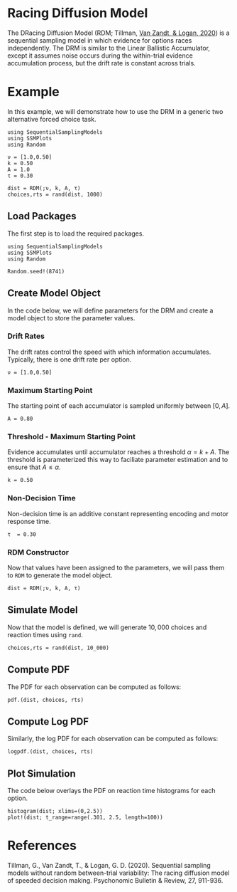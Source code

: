 # Racing Diffusion Model

The DRacing Diffusion Model (RDM; Tillman, [Van Zandt, & Logan, 2020](https://link.springer.com/article/10.3758/s13423-020-01719-6)) is a sequential sampling model in which evidence for options races independently. The DRM is similar to the Linear Ballistic Accumulator, except it assumes noise occurs during the within-trial evidence accumulation process, but the drift rate is constant across trials.

# Example
In this example, we will demonstrate how to use the DRM in a generic two alternative forced choice task.
```@setup drm
using SequentialSamplingModels
using SSMPlots
using Random

ν = [1.0,0.50]
k = 0.50
A = 1.0
τ = 0.30

dist = RDM(;ν, k, A, τ)
choices,rts = rand(dist, 1000)
```

## Load Packages
The first step is to load the required packages.

```@example drm
using SequentialSamplingModels
using SSMPlots
using Random

Random.seed!(8741)
```
## Create Model Object
In the code below, we will define parameters for the DRM and create a model object to store the parameter values.

### Drift Rates

The drift rates control the speed with which information accumulates. Typically, there is one drift rate per option.

```@example drm
ν = [1.0,0.50]
```

### Maximum Starting Point

The starting point of each accumulator is sampled uniformly between $[0,A]$.

```@example drm
A = 0.80
```
### Threshold - Maximum Starting Point

Evidence accumulates until accumulator reaches a threshold $\alpha = k +A$. The threshold is parameterized this way to faciliate parameter estimation and to ensure that $A \le \alpha$.
```@example drm
k = 0.50
```
### Non-Decision Time

Non-decision time is an additive constant representing encoding and motor response time.
```@example drm
τ  = 0.30
```
### RDM Constructor

Now that values have been assigned to the parameters, we will pass them to `RDM` to generate the model object.

```@example drm
dist = RDM(;ν, k, A, τ)
```
## Simulate Model

Now that the model is defined, we will generate $10,000$ choices and reaction times using `rand`.

 ```@example drm
 choices,rts = rand(dist, 10_000)
```
## Compute PDF
The PDF for each observation can be computed as follows:
 ```@example drm
pdf.(dist, choices, rts)
```

## Compute Log PDF
Similarly, the log PDF for each observation can be computed as follows:

 ```@example drm
logpdf.(dist, choices, rts)
```

## Plot Simulation
The code below overlays the PDF on reaction time histograms for each option.
 ```@example drm
histogram(dist; xlims=(0,2.5))
plot!(dist; t_range=range(.301, 2.5, length=100))
```
# References

Tillman, G., Van Zandt, T., & Logan, G. D. (2020). Sequential sampling
models without random between-trial variability: The racing diffusion model
of speeded decision making. Psychonomic Bulletin & Review, 27, 911-936.
